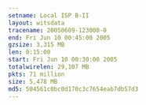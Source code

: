 ```yaml
---
setname: Local ISP B-II
layout: witsdata
tracename: 20050609-123000-0
end: Fri Jun 10 00:45:00 2005
gzsize: 3,315 MB
len: 0:15:00
start: Fri Jun 10 00:30:00 2005
totalwirelen: 29,107 MB
pkts: 71 million
size: 5,478 MB
md5: 504561c0bc0d170c3c7654eab7db57d3
---
```

